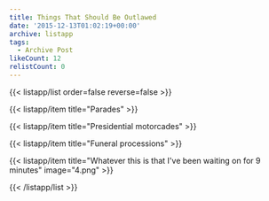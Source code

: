 ```yaml
---
title: Things That Should Be Outlawed
date: '2015-12-13T01:02:19+00:00'
archive: listapp
tags: 
  - Archive Post
likeCount: 12
relistCount: 0
---
```



{{< listapp/list order=false reverse=false >}}

   {{< listapp/item title="Parades" >}}

   {{< listapp/item title="Presidential motorcades" >}}

   {{< listapp/item title="Funeral processions" >}}

   {{< listapp/item title="Whatever this is that I've been waiting on for 9 minutes"
      image="4.png" >}}

{{< /listapp/list >}}
